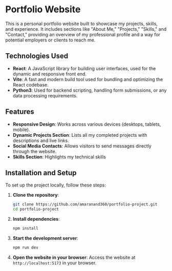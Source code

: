# Portfolio Website

This is a personal portfolio website built to showcase my projects, skills, and experience. It includes sections like "About Me," "Projects," "Skills," and "Contact," providing an overview of my professional profile and a way for potential employers or clients to reach me.

## Technologies Used

- **React**: A JavaScript library for building user interfaces, used for the dynamic and responsive front end.
- **Vite**: A fast and modern build tool used for bundling and optimizing the React codebase.
- **Python3**: Used for backend scripting, handling form submissions, or any data processing requirements.

## Features

- **Responsive Design**: Works across various devices (desktops, tablets, mobile).
- **Dynamic Projects Section**: Lists all my completed projects with descriptions and live links.
- **Social Media Contacts**: Allows visitors to send messages directly through the website.
- **Skills Section**: Highlights my technical skills 

## Installation and Setup

To set up the project locally, follow these steps:

1. **Clone the repository**:
   ```bash
   git clone https://github.com/amaranand360/portfolio-project.git
   cd portfolio-project
    ```
2. **Install dependencies**:
    ```bash
    npm install
    ```
3. **Start the development server**:
    ```bash
    npm run dev
    ```
4. **Open the website in your browser**:
    Access the website at `http://localhost:5173` in your browser.


